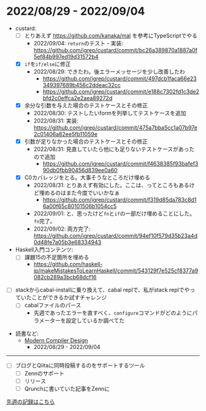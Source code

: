 # 2022/08/29 - 2022/09/04

- custard:
    - [ ] とりあえず <https://github.com/kanaka/mal> を参考にTypeScriptでやる
        - 2022/09/04: `return`のテスト・実装: <https://github.com/igrep/custard/commit/bc26a389870a1887a0f5ef84b997ed19d31572b4>
    - [x] `if`を`if/else`に修正
        - 2022/08/29: できたわ。後エラーメッセージを少し改善したわ
            - <https://github.com/igrep/custard/commit/497dcb1faca66e23349397689b456c2ddeac32cc>
            - <https://github.com/igrep/custard/commit/e188c7302fd1c3de2bfd2c0effca2e2aea89272d>
    - [x] 余分な引数を与えた場合のテストケースとその修正
        - 2022/08/30: テストしたいformを列挙してテストケースを追加
        - 2022/08/31: 実装: <https://github.com/igrep/custard/commit/475a7bba5cc1a07b97e2c01406a82ee5fb11059e>
    - [x] 引数が足りなかった場合のテストケースとその修正
        - 2022/08/31: 見直していたら他にも足りないテストケースがあったので追加
            - <https://github.com/igrep/custard/commit/f4638385f93bafef390db0fbb90456d839ee0a60>
    - [x] C0カバレッジをとる。大事そうなところだけ埋める
        - 2022/08/31: とりあえず有効にした。ここは、ってところもあるけど埋めるのはまた今度でいいかなぁ
            - <https://github.com/igrep/custard/commit/f319d85da783c8d16a00f65c80101506b1054cc5>
        - 2022/09/01: と、思ったけど`fn`と`if`の一部だけ埋めることにした。`fn`完了。
        - 2022/09/02: 両方完了: <https://github.com/igrep/custard/commit/94ef10f579d35b23a4d0d48fe7a05b3e68334943>
- Haskell入門コンテンツ:
    - [ ] 課題15の不足箇所を埋める
        - <https://github.com/haskell-jp/makeMistakesToLearnHaskell/commit/543129f7e525cf8377a9082cb289a3bcb68dcf16>
- [ ] stackからcabal-installに乗り換えて、cabal replで、私がstack replでやっていたことができるか試すチャレンジ
    - [ ] cabalファイルのパース
        - 先週であったエラーを直すべく、`configure`コマンドがどのようにパラメーターを設定しているか調べてた
- 読書など:
    - [Modern Compiler Design](https://www.springer.com/jp/book/9781461446989)
        - 2022/08/29 - 2022/09/04

------

- [ ] ブログとQiitaに同時投稿するのをサポートするツール
    - [ ] Zennのサポート
    - [ ] リリース
    - [ ] Qrunchに書いていた記事をZennに

[先週の記録はこちら](https://github.com/igrep/daily-commits/blob/03601f58869832e0a6c7869c8d0d4a90fc2c31ba/yesterday.md)
